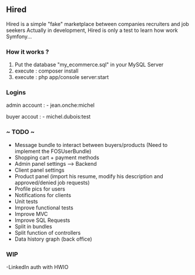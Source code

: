 ## Hired 

Hired is a simple "fake" marketplace between companies recruiters and job seekers
Actually in development, Hired is only a test to learn how work Symfony...

### How it works ?

1. Put the database "my_ecommerce.sql" in your MySQL Server
2. execute : composer install
3. execute : php app/console server:start

### Logins

admin account : - jean.onche:michel

buyer accout  : - michel.dubois:test

### ~ TODO ~

- Message bundle to interact between buyers/products (Need to implement the FOSUserBundle)
- Shopping cart + payment methods
- Admin panel settings --> Backend
- Client panel settings
- Product panel (import his resume, modify his description and approved/denied job requests)
- Profile pics for users
- Notifications for clients
- Unit tests
- Improve functional tests
- Improve MVC
- Improve SQL Requests
- Split in bundles
- Split function of controllers
- Data history graph (back office)

### WIP
-LinkedIn auth with HWIO
